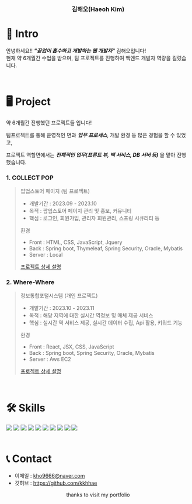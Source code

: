 
<h3 align="center"> 김해오(Haeoh Kim) </h3>

# 👋 Intro

안녕하세요!! ***"끝없이 흡수하고 개발하는 웹 개발자"*** 김해오입니다!  
현재 약 6개월간 수업을 받으며, 팀 프로젝트를 진행하여 백엔드 개발자 역량을 길렀습니다.  

<br />

# 🖥️ Project

약 6개월간 진행했던 프로젝트들 입니다!

팀프로젝트를 통해 운영적인 면과 ***업무 프로세스***, 개발 환경 등 많은 경험을 할 수 있었고,

프로젝트 역할면에서는 ***전체적인 업무(프론트 뷰, 백 서비스, DB 서버 등)*** 을 맡아 진행했습니다.

### 1. COLLECT POP

> 팝업스토어 페이지 (팀 프로젝트)
> 
> - 개발기간 : 2023.09 - 2023.10
> - 목적 : 팝업스토어 페이지 관리 및 홍보, 커뮤니티
> - 핵심 : 로그인, 회원가입, 관리자 회원관리, 스프링 시큐리티 등
> 
> 환경
> 
> - Front : HTML, CSS, JavaScript, Jquery
> - Back : Spring boot, Thymeleaf, Spring Security, Oracle, Mybatis
> - Server : Local
> 
> [프로젝트 상세 설명](https://github.com/kkhhae/project_collectpop)
> 

### 2. Where-Where

> 정보통합포털시스템 (개인 프로젝트)
> 
> - 개발기간 : 2023.10 - 2023.11
> - 목적 : 해당 지역에 대한 실시간 역정보 및 매체 제공 서비스
> - 핵심 : 실시간 역 서비스 제공, 실시간 데이터 수집, Api 활용, 키워드 기능
> 
> 환경
> 
> - Front : React, JSX, CSS, JavaScript
> - Back : Spring boot, Spring Security, Oracle, Mybatis
> - Server : Aws EC2
> 
> [프로젝트 상세 설명](https://github.com/kkhhae/where-where)

<br/>

<div >

# 🛠️ Skills

<img src="https://img.shields.io/badge/HTML-239120?style=for-the-badge&logo=html5&logoColor=white"/>
<img src="https://img.shields.io/badge/JavaScript-F7DF1E?style=for-the-badge&logo=JavaScript&logoColor=white"/>
<img src="https://img.shields.io/badge/CSS-239120?&style=for-the-badge&logo=css3&logoColor=white"/>
<img src="https://img.shields.io/badge/jQuery-0769AD?style=for-the-badge&logo=jquery&logoColor=white"/>
<img src="https://img.shields.io/badge/Bootstrap-563D7C?style=for-the-badge&logo=bootstrap&logoColor=white"/>
<img src="https://img.shields.io/badge/Node.js-43853D?style=for-the-badge&logo=node.js&logoColor=white"/>
<img src="https://img.shields.io/badge/React-20232A?style=for-the-badge&logo=react&logoColor=61DAFB"/>

<img src="https://img.shields.io/badge/Java-ED8B00?style=for-the-badge&logo=openjdk&logoColor=white"/>
<img src="https://img.shields.io/badge/Spring-6DB33F?style=for-the-badge&logo=spring&logoColor=white"/>
<img src="https://img.shields.io/badge/Amazon_AWS-232F3E?style=for-the-badge&logo=amazon-aws&logoColor=white"/>


<br />
<br />

</div>

# 📞 Contact

- 이메일 : kho9666@naver.com
- 깃허브 : <a href="https://github.com/kkhhae">https://github.com/kkhhae</a>

<p  align="center"> thanks to visit my portfolio</p>

